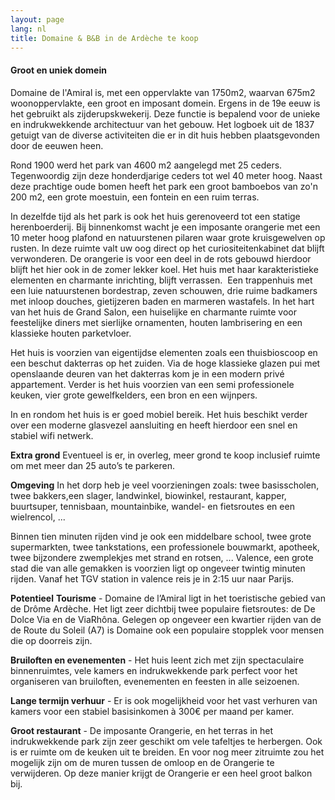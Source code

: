 ```yaml
---
layout: page
lang: nl
title: Domaine & B&B in de Ardèche te koop
---
```


#### Groot en uniek domein

Domaine de l'Amiral is, met een oppervlakte van 1750m2, waarvan 675m2 woonoppervlakte, een groot en imposant domein. Ergens in de 19e eeuw is het gebruikt als zijderupskwekerij. Deze functie is bepalend voor de unieke en indrukwekkende architectuur van het gebouw. Het logboek uit de 1837 getuigt van de diverse activiteiten die er in dit huis hebben plaatsgevonden door de eeuwen heen.

Rond 1900 werd het park van 4600 m2 aangelegd met 25 ceders. Tegenwoordig zijn deze honderdjarige ceders tot wel 40 meter hoog. Naast deze prachtige oude bomen heeft het park een groot bamboebos van zo'n 200 m2, een grote moestuin, een fontein en een ruim terras.

In dezelfde tijd als het park is ook het huis gerenoveerd tot een statige herenboerderij. Bij binnenkomst wacht je een imposante orangerie met een 10 meter hoog plafond en natuurstenen pilaren waar grote kruisgewelven op rusten. In deze ruimte valt uw oog direct op het curiositeitenkabinet dat blijft verwonderen. De orangerie is voor een deel in de rots gebouwd hierdoor blijft het hier ook in de zomer lekker koel. Het huis met haar karakteristieke elementen en charmante inrichting, blijft verrassen. 
Een trappenhuis met een luie natuurstenen bordestrap, zeven schouwen, drie ruime badkamers met inloop douches, gietijzeren baden en marmeren wastafels. In het hart van het huis de Grand Salon, een huiselijke en charmante ruimte voor feestelijke diners met sierlijke ornamenten, houten lambrisering en een klassieke houten parketvloer.

Het huis is voorzien van eigentijdse elementen zoals een thuisbioscoop en een beschut dakterras op het zuiden. Via de hoge klassieke glazen pui met openslaande deuren van het dakterras kom je in een modern privé appartement. Verder is het huis voorzien van een semi professionele keuken, vier grote gewelfkelders, een bron en een wijnpers. 

In en rondom het huis is er goed mobiel bereik. Het huis beschikt verder over een moderne glasvezel aansluiting en heeft hierdoor een snel en stabiel wifi netwerk. 

**Extra grond**
Eventueel is er, in overleg, meer grond te koop inclusief ruimte om met meer dan 25 auto’s te parkeren.

**Omgeving**
In het dorp heb je veel voorzieningen zoals: twee basisscholen, twee bakkers,een slager, landwinkel, biowinkel, restaurant, kapper, buurtsuper, tennisbaan, mountainbike, wandel- en fietsroutes en een wielrencol, ...

Binnen tien minuten rijden vind je ook een middelbare school, twee grote supermarkten, twee tankstations, een professionele bouwmarkt, apotheek, twee bijzondere zwemplekjes met strand en rotsen, ...
Valence, een grote stad die van alle gemakken is voorzien ligt op ongeveer twintig minuten rijden. Vanaf het TGV station in valence reis je in 2:15 uur naar Parijs. 

**Potentieel**
**Tourisme** - Domaine de l’Amiral ligt in het toeristische gebied van de Drôme Ardèche. Het ligt zeer dichtbij twee populaire fietsroutes: de De Dolce Via en de ViaRhôna. Gelegen op ongeveer een kwartier rijden van de de Route du Soleil (A7) is Domaine ook een populaire stopplek voor mensen die op doorreis zijn. 

**Bruiloften en evenementen** - Het huis leent zich met zijn spectaculaire binnenruimtes, vele kamers en indrukwekkende park perfect voor het organiseren van bruiloften, evenementen en feesten in alle seizoenen.

**Lange termijn verhuur** - Er is ook mogelijkheid voor het vast verhuren van kamers voor een stabiel basisinkomen à 300€ per maand per kamer.

**Groot restaurant** - De imposante Orangerie, en het terras in het indrukwekkende park zijn zeer geschikt om vele tafeltjes te herbergen. Ook is er ruimte om de keuken uit te breiden. En voor nog meer zitruimte zou het mogelijk zijn om de muren tussen de omloop en de Orangerie te verwijderen. Op deze manier krijgt de Orangerie er een heel groot balkon bij.
